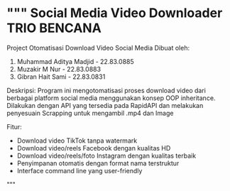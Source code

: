 """
Social Media Video Downloader TRIO BENCANA
===========================

Project Otomatisasi Download Video Social Media
Dibuat oleh: 
1. Muhammad Aditya Madjid - 22.83.0885
2. Muzakir M Nur - 22.83.0883
3. Gibran Hait Sami - 22.83.0831

Deskripsi:
Program ini mengotomatisasi proses download video dari berbagai platform social media
menggunakan konsep OOP inheritance. Dilakukan dengan API yang tersedia pada RapidAPI dan melakukan penyesuain Scrapping untuk mengambil .mp4 dan Image

Fitur:
- Download video TikTok tanpa watermark
- Download video/reels Facebook dengan kualitas HD
- Download video/reels/foto Instagram dengan kualitas terbaik
- Penyimpanan otomatis dengan format nama terstruktur
- Interface command line yang user-friendly

"""
